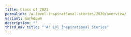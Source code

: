 ```yaml
---
title: Class of 2021
permalink: /a-level-inspirational-stories/2020/overview/
variant: markdown
description: ""
third_nav_title: "'A' Lvl Inspirational Stories"
---
```


